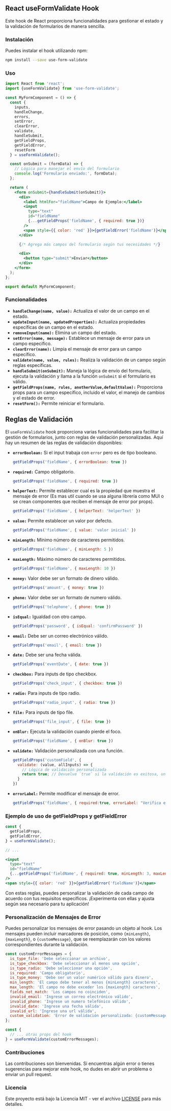 ## React useFormValidate Hook

Este hook de React proporciona funcionalidades para gestionar el estado y la validación de formularios de manera sencilla.

### Instalación

Puedes instalar el hook utilizando npm:

```bash
npm install --save use-form-validate
```

### Uso

```jsx
import React from 'react';
import {useFormValidate} from 'use-form-validate';

const MyFormComponent = () => {
  const {
    inputs,
    handleChange,
    errors,
    setError,
    clearError,
    validate,
    handleSubmit,
    getFieldProps,
    getFieldError,
    resetForm
  } = useFormValidate();

  const onSubmit = (formData) => {
    // Lógica para manejar el envío del formulario
    console.log('Formulario enviado:', formData);
  };

  return (
    <form onSubmit={handleSubmit(onSubmit)}>
      <div>
        <label htmlFor="fieldName">Campo de Ejemplo:</label>
        <input
          type="text"
          id="fieldName"
          {...getFieldProps('fieldName', { required: true })}
        />
        <span style={{ color: 'red' }}>{getFieldError('fieldName')}</span>
      </div>

      {/* Agrega más campos del formulario según tus necesidades */}

      <div>
        <button type="submit">Enviar</button>
      </div>
    </form>
  );
};

export default MyFormComponent;
```

### Funcionalidades

- **`handleChange(name, value):`** Actualiza el valor de un campo en el estado.
- **`updateInput(name, updatedProperties):`** Actualiza propiedades específicas de un campo en el estado.
- **`removeInput(name):`** Elimina un campo del estado.
- **`setError(name, message):`** Establece un mensaje de error para un campo específico.
- **`clearError(name):`** Limpia el mensaje de error para un campo específico.
- **`validate(name, value, rules):`** Realiza la validación de un campo según reglas específicas.
- **`handleSubmit(onSubmit):`** Maneja la lógica de envío del formulario, ejecuta la validación y llama a la función `onSubmit` si el formulario es válido.
- **`getFieldProps(name, rules, anotherValue,defaultValue):`** Proporciona props para un campo específico, incluido el valor, el manejo de cambios y el estado de error.
- **`resetForm():`** Permite reiniciar el formulario.

## Reglas de Validación

El `useFormValidate` hook proporciona varias funcionalidades para facilitar la gestión de formularios, junto con reglas de validación personalizadas. Aquí hay un resumen de las reglas de validación disponibles:


- **`errorBoolean:`** Si el input trabaja con `error` pero es de tipo booleano.
  ```jsx
  getFieldProps('fieldName', { errorBoolean: true })
  ```

- **`required:`** Campo obligatorio.
  ```jsx
  getFieldProps('fieldName', { required: true })
  ```

- **`helperText:`** Permite establecer cual es la propiedad que muestra el mensaje de error (Es mas util cuando se usa alguna librería como MUI o se crean componentes que reciben el mensaje de error por props).
  ```jsx
  getFieldProps('fieldName', { helperText: 'helperText' })
  ```
- **`value:`** Permite establecer un valor por defecto.
  ```jsx
  getFieldProps('fieldName', { value: 'valor inicial' })
  ```

- **`minLength:`** Mínimo número de caracteres permitidos.
  ```jsx
  getFieldProps('fieldName', { minLength: 5 })
  ```

- **`maxLength:`** Máximo número de caracteres permitidos.
  ```jsx
  getFieldProps('fieldName', { maxLength: 10 })
  ```

- **`money:`** Valor debe ser un formato de dinero válido.
  ```jsx
  getFieldProps('amount', { money: true })
  ```

- **`phone:`** Valor debe ser un formato de numero válido.
  ```jsx
  getFieldProps('telephone', { phone: true })
  ```

- **`isEqual:`** Igualdad con otro campo.
  ```jsx
  getFieldProps('password', { isEqual: 'confirmPassword' })
  ```

- **`email:`** Debe ser un correo electrónico válido.
  ```jsx
  getFieldProps('email', { email: true })
  ```

- **`date:`** Debe ser una fecha válida.
  ```jsx
  getFieldProps('eventDate', { date: true })
  ```
- **`checkbox:`** Para inputs de tipo checkbox.
  ```jsx
  getFieldProps('check_input', { checkbox: true })
  ```
- **`radio:`** Para inputs de tipo radio.
  ```jsx
  getFieldProps('radio_input', { radio: true })
  ```
- **`file:`** Para inputs de tipo file.
  ```jsx
  getFieldProps('file_input', { file: true })
  ```
- **`onBlur:`** Ejecuta la validación cuando pierde el foco.
  ```jsx
  getFieldProps('fieldName', { onBlur: true })
  ```
- **`validate:`** Validación personalizada con una función.
  ```jsx
  getFieldProps('customField', {
    validate: (value, allInputs) => {
      // Lógica de validación personalizada
      return true; // Devuelve `true` si la validación es exitosa, un mensaje de error si falla.
    }
  })
  ```
- **`errorLabel:`** Permite modificar el mensaje de error.
  ```jsx
  getFieldProps('fieldName', { required:true, errorLabel: "Verifica el campo antes de continuar" })
  ```

### Ejemplo de uso de getFieldProps y getFieldError

```jsx
const {
  getFieldProps,
  getFieldError,
} = useFormValidate();

// ...

<input
  type="text"
  id="fieldName"
  {...getFieldProps('fieldName', { required: true, minLength: 3, maxLength: 10 })}
/>
<span style={{ color: 'red' }}>{getFieldError('fieldName')}</span>
```
Con estas reglas, puedes personalizar la validación de cada campo de acuerdo con tus requisitos específicos. ¡Experimenta con ellas y ajusta según sea necesario para tu aplicación!


### Personalización de Mensajes de Error

Puedes personalizar los mensajes de error pasando un objeto al hook. Los mensajes pueden incluir marcadores de posición, como `{minLength}`, `{maxLength}`, o `{customMessage}`, que se reemplazarán con los valores correspondientes durante la validación.

```jsx
const customErrorMessages = {
  is_type_file: 'Debe seleccionar un archivo',
  is_type_checkbox: 'Debe seleccionar al menos una opción',
  is_type_radio: 'Debe seleccionar una opción',
  is_required: 'Campo obligatorio',
  is_type_money: 'Debe ser un valor numérico válido para dinero',
  min_length: 'El campo debe tener al menos {minLength} caracteres',
  max_length: 'El campo no debe exceder los {maxLength} caracteres',
  fields_not_match: 'Los campos no coinciden',
  invalid_email: 'Ingrese un correo electrónico válido',
  invalid_phone: 'Ingrese un numero telefónico válido',
  invalid_date: 'Ingrese una fecha válida',
  invalid_url: 'Ingrese una url válida',
  custom_validation: 'Error de validación personalizada: {customMessage}',
};

const {
  // ... otras props del hook
} = useFormValidate(customErrorMessages);
```

### Contribuciones

Las contribuciones son bienvenidas. Si encuentras algún error o tienes sugerencias para mejorar este hook, no dudes en abrir un problema o enviar un pull request.

### Licencia

Este proyecto está bajo la Licencia MIT - ver el archivo [LICENSE](LICENSE) para más detalles.

